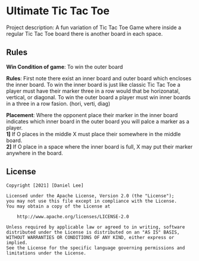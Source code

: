 # Ultimate Tic Tac Toe

Project description: 
A fun variation of Tic Tac Toe Game where inside 
a regular Tic Tac Toe board there is another board in each space.

## Rules

**Win Condition of game**: To win the outer board

**Rules**: First note there exist an inner board and outer board which encloses the inner board.
To win the inner board is just like classic Tic Tac Toe a player must have their marker three in a row would that be horizonatal, vertical, or diagonal.
To win the outer board a player must win inner boards in a three in a row fasion. (hori, verti, diag)

**Placement**: Where the opponent place their marker in the inner board indicates which inner board in the outer board you will palce a marker as a player.  
**1]** If O places in the middle X must place their somewhere in the middle board.  
**2]** If O place in a space where the inner board is full, X may put their marker anywhere in the board.  

## License

    Copyright [2021] [Daniel Lee]

    Licensed under the Apache License, Version 2.0 (the "License");
    you may not use this file except in compliance with the License.
    You may obtain a copy of the License at

        http://www.apache.org/licenses/LICENSE-2.0

    Unless required by applicable law or agreed to in writing, software
    distributed under the License is distributed on an "AS IS" BASIS,
    WITHOUT WARRANTIES OR CONDITIONS OF ANY KIND, either express or implied.
    See the License for the specific language governing permissions and
    limitations under the License.
